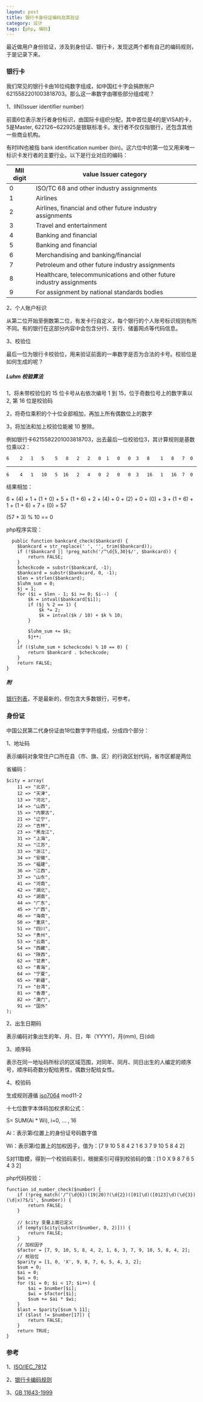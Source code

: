 ```yaml
---
layout: post
title: 银行卡身份证编码及其验证
category: 设计
tags: [php, 编码]
---
```


最近做用户身份验证，涉及到身份证、银行卡，发现这两个都有自己的编码规则，于是记录下来。

### 银行卡

我们常见的银行卡由16位纯数字组成，如中国红十字会捐款账户 6215582201003818703。那么这一串数字由哪些部分组成呢？

1、IIN(Issuer identifier number)

前面6位表示发行者身份标识，由国际卡组织分配，其中首位是4的是VISA的卡，5是Master, 622126~622925是银联标准卡。发行者不仅仅指银行，还包含其他一些商业机构。

有时IIN也被指 bank identification number (bin)。这六位中的第一位又用来唯一标识卡发行者的主要行业。以下是行业对应的编码：

| MII digit | value	Issuer category  |
| --------- | ---------------------- |
| 0	        | ISO/TC 68 and other industry assignments |
| 1	        | Airlines |
| 2	        | Airlines, financial and other future industry assignments |
| 3	        | Travel and entertainment |
| 4	        | Banking and financial |
| 5	        | Banking and financial |
| 6	        | Merchandising and banking/financial |
| 7	        | Petroleum and other future industry assignments |
| 8	        | Healthcare, telecommunications and other future industry assignments |
| 9	        | For assignment by national standards bodies |


2、个人账户标识

从第二位开始至倒数第二位，有发卡行自定义，每个银行的个人账号标识规则有所不同。有的银行在这部分内容中会包含分行、支行、储蓄网点等代码信息。

3、校验位

最后一位为银行卡校验位，用来验证前面的一串数字是否为合法的卡号。校验位是如何生成的呢？

##### Luhm 校验算法

1，将未带校验位的 15 位卡号从右依次编号 1 到 15，位于奇数位号上的数字乘以 2, 第 16 位是校验码

2，将奇位乘积的个十位全部相加，再加上所有偶数位上的数字

3，将加法和加上校验位能被 10 整除。

例如银行卡6215582201003818703，出去最后一位校验位3，其计算规则是基数位乘以2：

    6    2   1   5    5   8   2   2   0  1   0   0  3   8    1   8   7  0

-------------------------------------------------------------------------    

    6    4   1   10   5  16   2   4   0  2   0   0  3   16   1   16  7  0

结果相加：

6 + (4) + 1 + (1 + 0) + 5 + (1 + 6) + 2 + (4) + 0 + (2) + 0 + (0) + 3 + (1 + 6) + 1 + (1 + 6) + 7 + (0) = 57

(57 + 3) % 10 == 0

php程序实现：

	  public function bankcard_check($bankcard) {
        $bankcard = str_replace(' ', '', trim($bankcard));
        if (!$bankcard || !preg_match('/^\d{5,30}$/', $bankcard)) {
            return FALSE;
        }
        $checkcode = substr($bankcard, -1);
        $bankcard = substr($bankcard, 0, -1);
        $len = strlen($bankcard);
        $luhm_sum = 0;
        $j = 1;
        for ($i = $len - 1; $i >= 0; $i--)  {
            $k = intval($bankcard[$i]);
            if ($j % 2 == 1) {
                $k *= 2;
                $k = intval($k / 10) + $k % 10;
            }

            $luhm_sum += $k;
            $j++;
        }
        if (($luhm_sum + $checkcode) % 10 == 0) {
            return $bankcard . $checkcode;
        }
        return FALSE;
    }

##### 附

[银行列表](/assets/files/banks.php.txt)，不是最新的，但包含大多数银行，可参考。



### 身份证

中国公民第二代身份证由18位数字字符组成，分成四个部分：

1、地址码

表示编码对象常住户口所在县（市、旗、区）的行政区划代码，省市区都是两位

省编码：

	$city = array(
		11 => "北京",
		12 => "天津",
		13 => "河北",
		14 => "山西",
		15 => "内蒙古",
		21 => "辽宁",
		22 => "吉林",
		23 => "黑龙江",
		31 => "上海",
		32 => "江苏",
		33 => "浙江",
		34 => "安徽",
		35 => "福建",
		36 => "江西",
		37 => "山东",
		41 => "河南",
		42 => "湖北",
		43 => "湖南",
		44 => "广东",
		45 => "广西",
		46 => "海南",
		50 => "重庆",
		51 => "四川",
		52 => "贵州",
		53 => "云南",
		54 => "西藏",
		61 => "陕西",
		62 => "甘肃",
		63 => "青海",
		64 => "宁夏",
		65 => "新疆",
		71 => "台湾",
		81 => "香港",
		82 => "澳门",
		91 => "国外"
	);

2、出生日期码

表示编码对象出生的年、月、日，年（YYYY)，月(mm), 日(dd)

3、顺序码

表示在同一地址码所标识的区域范围，对同年、同月、同日出生的人编定的顺序号，顺序码奇数分配给男性，偶数分配给女性。


4、校验码

生成规则遵循 [iso7064](https://en.wikipedia.org/wiki/ISO_7064) mod11-2

十七位数字本体码加权求和公式：

S= SUM(Ai * Wi), i=0, ... , 16

Ai：表示第i位置上的身份证号码数字值

Wi：表示第i位置上的加权因子，值为：[7 9 10 5 8 4 2 1 6 3 7 9 10 5 8 4 2]

S对11取模，得到一个校验码索引，根据索引可得到校验码的值：[1 0 X 9 8 7 6 5 4 3 2]

php代码校验：

	function id_number_check($number) {
		if (!preg_match('/^(\d{6})(19|20)?(\d{2})([01]\d)([0123]\d)(\d{3})(\d|x)?$/i', $number)) {
			return FALSE;
		}

		// $city 变量上面已定义
		if (empty($city[substr($number, 0, 2)])) {
			return FALSE;
		}
		// 加权因子
		$factor = [7, 9, 10, 5, 8, 4, 2, 1, 6, 3, 7, 9, 10, 5, 8, 4, 2];
		// 校验位
		$parity = [1, 0, 'X', 9, 8, 7, 6, 5, 4, 3, 2];
		$sum = 0;
		$ai = 0;
		$wi = 0;
		for ($i = 0; $i < 17; $i++) {
			$ai = $number[$i];
			$wi = $factor[$i];
			$sum += $ai * $wi;
		}
		$last = $parity[$sum % 11];
		if ($last != $number[17]) {
			return FALSE;
		}
		return TRUE;
	}



### 参考

1、[ISO/IEC_7812](https://en.wikipedia.org/wiki/ISO/IEC_7812)

2、[银行卡编码规则](http://blog.sina.com.cn/s/blog_12fc3a84d0101u7o8.html)

3、[GB 11643-1999](http://vdisk.weibo.com/s/tFDQbBuhBAKN?from=page_100505_profile&wvr=6)


